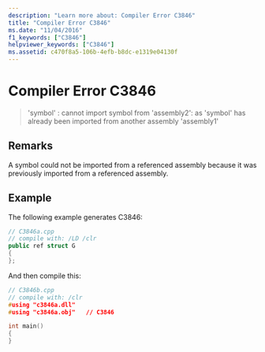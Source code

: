 ```yaml
---
description: "Learn more about: Compiler Error C3846"
title: "Compiler Error C3846"
ms.date: "11/04/2016"
f1_keywords: ["C3846"]
helpviewer_keywords: ["C3846"]
ms.assetid: c470f8a5-106b-4efb-b8dc-e1319e04130f
---
```

# Compiler Error C3846

> 'symbol' : cannot import symbol from 'assembly2': as 'symbol' has already been imported from another assembly 'assembly1'

## Remarks

A symbol could not be imported from a referenced assembly because it was previously imported from a referenced assembly.

## Example

The following example generates C3846:

```cpp
// C3846a.cpp
// compile with: /LD /clr
public ref struct G
{
};
```

And then compile this:

```cpp
// C3846b.cpp
// compile with: /clr
#using "c3846a.dll"
#using "c3846a.obj"   // C3846

int main()
{
}
```
